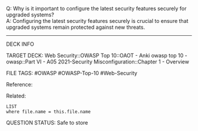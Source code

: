 Q: Why is it important to configure the latest security features securely for upgraded systems?  
A: Configuring the latest security features securely is crucial to ensure that upgraded systems remain protected against new threats.
<!--ID: 1697070653531-->

---

DECK INFO

TARGET DECK: Web Security::OWASP Top 10::OAOT - Anki owasp top 10 - owasp::Part VI - A05 2021-Security Misconfiguration::Chapter 1 - Overview

FILE TAGS: #OWASP #OWASP-Top-10 #Web-Security

Reference:

Related:

```dataview
LIST
where file.name = this.file.name
```

QUESTION STATUS: Safe to store